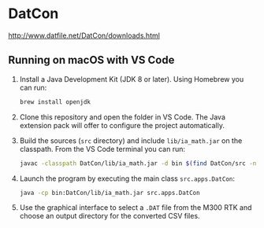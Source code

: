 # DatCon
http://www.datfile.net/DatCon/downloads.html

## Running on macOS with VS Code

1. Install a Java Development Kit (JDK 8 or later). Using Homebrew you can run:

   ```bash
   brew install openjdk
   ```

2. Clone this repository and open the folder in VS Code. The Java extension
   pack will offer to configure the project automatically.

3. Build the sources (``src`` directory) and include `lib/ia_math.jar` on the
   classpath. From the VS Code terminal you can run:

   ```bash
   javac -classpath DatCon/lib/ia_math.jar -d bin $(find DatCon/src -name "*.java")
   ```

4. Launch the program by executing the main class `src.apps.DatCon`:

   ```bash
   java -cp bin:DatCon/lib/ia_math.jar src.apps.DatCon
   ```

5. Use the graphical interface to select a `.DAT` file from the M300 RTK and
   choose an output directory for the converted CSV files.

